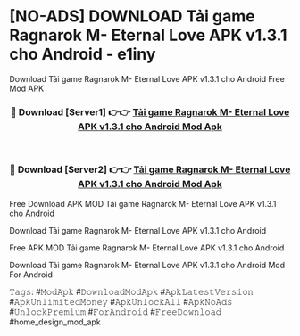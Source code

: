 # [NO-ADS] DOWNLOAD Tải game Ragnarok M- Eternal Love APK v1.3.1 cho Android - e1iny
Download Tải game Ragnarok M- Eternal Love APK v1.3.1 cho Android Free Mod APK

<div align="center">
<h3>🔴 Download [Server1] 👉👉 <a href="https://apk-comot.site?title=Tải_game_Ragnarok_M-_Eternal_Love_APK_v1.3.1_cho_Android">Tải game Ragnarok M- Eternal Love APK v1.3.1 cho Android Mod Apk</a></h3><br>

<h3>🔴 Download [Server2] 👉👉 <a href="https://apk-comot.site?title=Tải_game_Ragnarok_M-_Eternal_Love_APK_v1.3.1_cho_Android">Tải game Ragnarok M- Eternal Love APK v1.3.1 cho Android Mod Apk</a></h3>
</div>


Free Download APK MOD Tải game Ragnarok M- Eternal Love APK v1.3.1 cho Android

Download Tải game Ragnarok M- Eternal Love APK v1.3.1 cho Android 

Free APK MOD Tải game Ragnarok M- Eternal Love APK v1.3.1 cho Android 

Download Tải game Ragnarok M- Eternal Love APK v1.3.1 cho Android Mod For Android

𝚃𝚊𝚐𝚜: #𝙼𝚘𝚍𝙰𝚙𝚔 #𝙳𝚘𝚠𝚗𝚕𝚘𝚊𝚍𝙼𝚘𝚍𝙰𝚙𝚔 #𝙰𝚙𝚔𝙻𝚊𝚝𝚎𝚜𝚝𝚅𝚎𝚛𝚜𝚒𝚘𝚗 #𝙰𝚙𝚔𝚄𝚗𝚕𝚒𝚖𝚒𝚝𝚎𝚍𝙼𝚘𝚗𝚎𝚢 #𝙰𝚙𝚔𝚄𝚗𝚕𝚘𝚌𝚔𝙰𝚕𝚕 #𝙰𝚙𝚔𝙽𝚘𝙰𝚍𝚜 #𝚄𝚗𝚕𝚘𝚌𝚔𝙿𝚛𝚎𝚖𝚒𝚞𝚖 #𝙵𝚘𝚛𝙰𝚗𝚍𝚛𝚘𝚒𝚍 #𝙵𝚛𝚎𝚎𝙳𝚘𝚠𝚗𝚕𝚘𝚊𝚍 #home_design_mod_apk